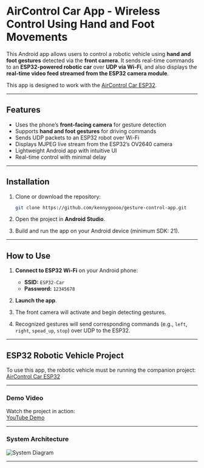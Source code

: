 
# AirControl Car App - Wireless Control Using Hand and Foot Movements

This Android app allows users to control a robotic vehicle using **hand and foot gestures** detected via the **front camera**. It sends real-time commands to an **ESP32-powered robotic car** over **UDP via Wi-Fi**, and also displays the **real-time video feed streamed from the ESP32 camera module**.

This app is designed to work with the [AirControl Car ESP32](https://github.com/kennygoooo/gesture-control-ESP32-robotic-vehicle).

---

## Features

- Uses the phone’s **front-facing camera** for gesture detection
- Supports **hand and foot gestures** for driving commands
- Sends UDP packets to an ESP32 robot over Wi-Fi
- Displays MJPEG live stream from the ESP32’s OV2640 camera
- Lightweight Android app with intuitive UI
- Real-time control with minimal delay

---

## Installation

1. Clone or download the repository:
   ```bash
   git clone https://github.com/kennygoooo/gesture-control-app.git
   ```

2. Open the project in **Android Studio**.

3. Build and run the app on your Android device (minimum SDK: 21).

---

## How to Use

1. **Connect to ESP32 Wi-Fi** on your Android phone:
   - **SSID:** `ESP32-Car`
   - **Password:** `12345678`

2. **Launch the app**.

3. The front camera will activate and begin detecting gestures.

4. Recognized gestures will send corresponding commands (e.g., `left`, `right`, `spead_up`, `stop`) over UDP to the ESP32.

---

## ESP32 Robotic Vehicle Project

To use this app, the robotic vehicle must be running the companion project:
[AirControl Car ESP32](https://github.com/kennygoooo/gesture-control-ESP32-robotic-vehicle)

---

### Demo Video

Watch the project in action:  
[YouTube Demo](https://youtube.com/shorts/OtwPKSwx-Y8)

---

### System Architecture
![System Diagram](https://drive.google.com/uc?export=view&id=117BBJ2OMhRqG3LdELHGqwN1iL7YeLGva)

---

